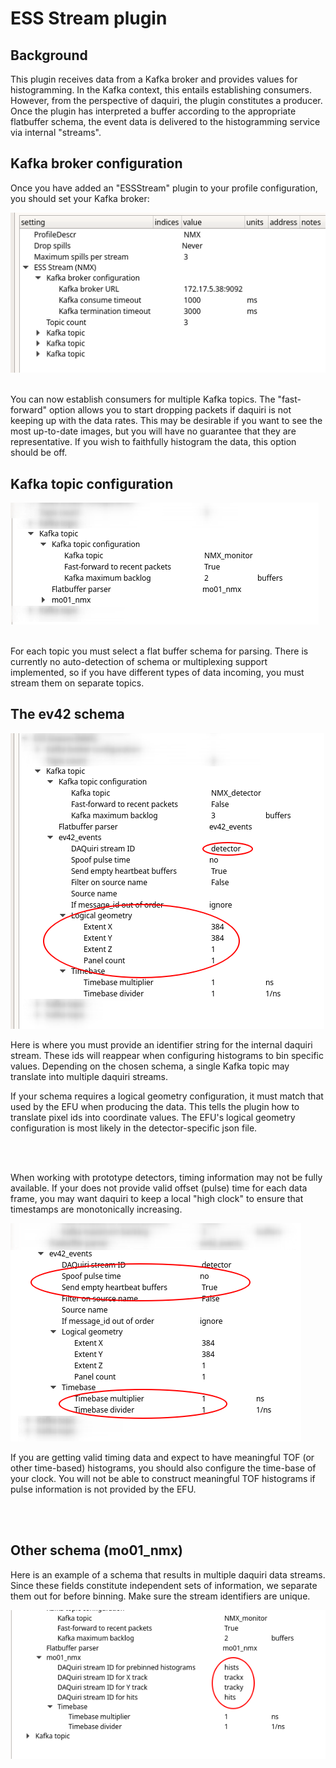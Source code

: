 # ESS Stream plugin

## Background
This plugin receives data from a Kafka broker and provides values for histogramming. 
In the Kafka context, this entails establishing consumers. However, from the perspective of 
daquiri, the plugin constitutes a producer. Once the plugin has interpreted a buffer 
according to the appropriate flatbuffer schema, the event data is delivered to the histogramming 
service via internal "streams".

## Kafka broker configuration
Once you have added an "ESSStream" plugin to your profile configuration, you should set your
Kafka broker: 


![screenshot](general.png)
<br><br>


You can now establish consumers for multiple Kafka topics. The "fast-forward" option allows
you to start dropping packets if daquiri is not keeping up with the data rates. This may be
desirable if you want to see the most up-to-date images, but you will have no guarantee that
they are representative. If you wish to faithfully histogram the data, this option should
be off.

## Kafka topic configuration

![screenshot](topic.png)
<br><br>

For each topic you must select a flat buffer schema for parsing. There is currently no
auto-detection of schema or multiplexing support implemented, so if you have different
types of data incoming, you must stream them on separate topics.

## The ev42 schema
![screenshot](stream_geometry.png)

Here is where you must provide an identifier string for the internal daquiri stream. These ids will
reappear when configuring histograms to bin specific values. Depending on the chosen schema,
a single Kafka topic may translate into multiple daquiri streams.

If your schema requires a logical geometry configuration, it must match that used by the EFU
when producing the data. This tells the plugin how to translate pixel ids into coordinate
values. The EFU's logical geometry configuration is most likely in the detector-specific json file.

<!-- TODO: add link to public document on logical geometry -->
<br><br>

When working with prototype detectors, timing information may not be fully available. If your
does not provide valid offset (pulse) time for each data frame, you may want daquiri
to keep a local "high clock" to ensure that timestamps are monotonically increasing.

![screenshot](time_interpretation.png)

If you are getting valid timing data and expect to have meaningful TOF (or other time-based)
histograms, you should also configure the time-base of your clock. You will not be able to construct
meaningful TOF histograms if pulse information is not provided by the EFU.

<!-- TODO: add time base examples -->

<br><br>

## Other schema (mo01_nmx)
Here is an example of a schema that results in multiple daquiri data streams. Since these 
fields constitute independent sets of information, we separate them out for before binning. Make sure the
stream identifiers are unique.

![screenshot](more_streams.png)
<br><br>

